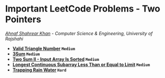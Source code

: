 # Important LeetCode Problems - Two Pointers
*[Ahnaf Shahrear Khan](https://github.com/ahnafshahrear) - Computer Science & Engineering, University of Rajshahi*



- **[Valid Triangle Number](https://leetcode.com/problems/valid-triangle-number/description/) `Medium`**
- **[3Sum](https://leetcode.com/problems/3sum/description/) `Medium`**
- **[Two Sum II - Input Array Is Sorted](https://leetcode.com/problems/two-sum-ii-input-array-is-sorted/description/) `Medium`**
- **[Longest Continuous Subarray Less Than or Equal to Limit](https://leetcode.com/problems/longest-continuous-subarray-with-absolute-diff-less-than-or-equal-to-limit/description/) `Medium`**
- **[Trapping Rain Water](https://leetcode.com/problems/trapping-rain-water/description/) `Hard`**
